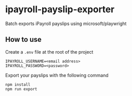 # ipayroll-payslip-exporter

Batch exports iPayroll payslips using microsoft/playwright

## How to use

Create a `.env` file at the root of the project

```shell
IPAYROLL_USERNAME=<email address>
IPAYROLL_PASSWORD=<password>
```

Export your payslips with the following command

```shell
npm install
npm run export
```
